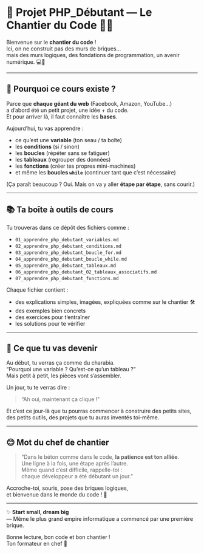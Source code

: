 # 🚀 Projet PHP_Débutant — Le Chantier du Code 👷‍♂️

Bienvenue sur le **chantier du code** !  
Ici, on ne construit pas des murs de briques…  
mais des murs logiques, des fondations de programmation, un avenir numérique. 💻🧱

---

## 🎯 Pourquoi ce cours existe ?

Parce que **chaque géant du web** (Facebook, Amazon, YouTube…)  
a d’abord été un petit projet, une idée + du code.  
Et pour arriver là, il faut connaître les **bases**.  

Aujourd’hui, tu vas apprendre :  
- ce qu’est une **variable** (ton seau / ta boîte)  
- les **conditions** (si / sinon)  
- les **boucles** (répéter sans se fatiguer)  
- les **tableaux** (regrouper des données)  
- les **fonctions** (créer tes propres mini-machines)  
- et même les **boucles `while`** (continuer tant que c’est nécessaire)  

(Ça paraît beaucoup ? Oui. Mais on va y aller **étape par étape**, sans courir.)

---

## 📚 Ta boîte à outils de cours

Tu trouveras dans ce dépôt des fichiers comme :

- `01_apprendre_php_debutant_variables.md`  
- `02_apprendre_php_debutant_conditions.md`  
- `03_apprendre_php_debutant_boucle_for.md`  
- `04_apprendre_php_debutant_boucle_while.md`  
- `05_apprendre_php_debutant_tableaux.md`  
- `06_apprendre_php_debutant_02_tableaux_associatifs.md`  
- `07_apprendre_php_debutant_functions.md`  

Chaque fichier contient :
- des explications simples, imagées, expliquées comme sur le chantier 🛠  
- des exemples bien concrets  
- des exercices pour t’entraîner  
- les solutions pour te vérifier  

---

## 🚧 Ce que tu vas devenir

Au début, tu verras ça comme du charabia.  
“Pourquoi une variable ? Qu’est-ce qu’un tableau ?”  
Mais petit à petit, les pièces vont s’assembler.  

Un jour, tu te verras dire :
> “Ah oui, maintenant ça clique !”  

Et c’est ce jour-là que tu pourras commencer à construire des petits sites, des petits outils, des projets que tu auras inventés toi-même.

---

## 😊 Mot du chef de chantier

> “Dans le béton comme dans le code, **la patience est ton alliée**.  
> Une ligne à la fois, une étape après l’autre.  
> Même quand c’est difficile, rappelle-toi :  
> chaque développeur a été débutant un jour.”  

Accroche-toi, souris, pose des briques logiques,  
et bienvenue dans le monde du code ! 🎉  

---

✨ **Start small, dream big**  
— Même le plus grand empire informatique a commencé par une première brique.  

Bonne lecture, bon code et bon chantier !  
Ton formateur en chef 🚧  
